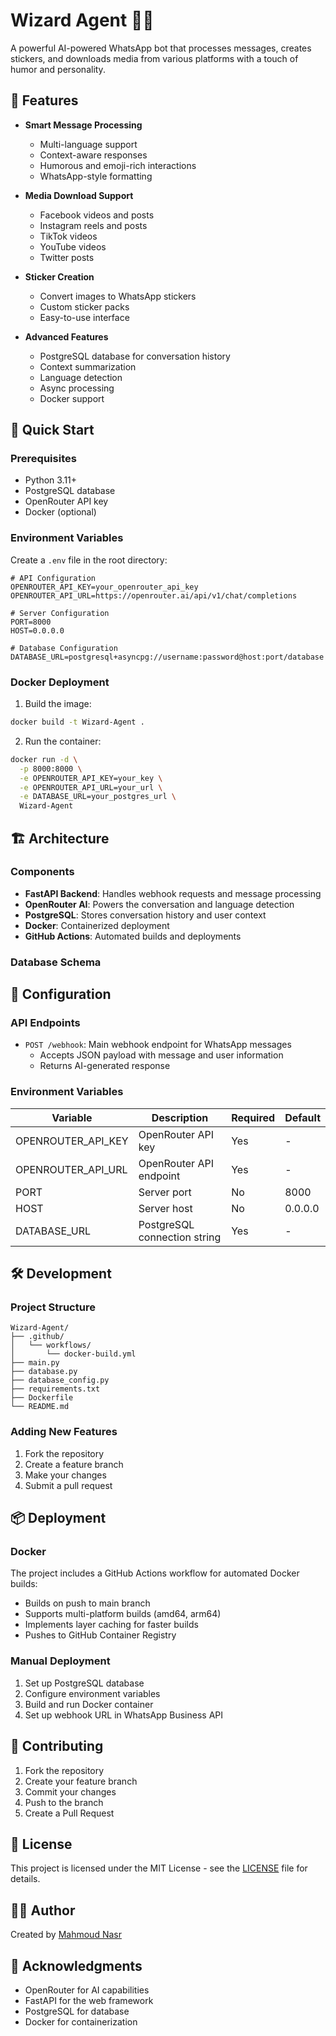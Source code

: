 # Wizard Agent 🤖✨

A powerful AI-powered WhatsApp bot that processes messages, creates stickers, and downloads media from various platforms with a touch of humor and personality.

## 🌟 Features

- **Smart Message Processing**
  - Multi-language support
  - Context-aware responses
  - Humorous and emoji-rich interactions
  - WhatsApp-style formatting

- **Media Download Support**
  - Facebook videos and posts
  - Instagram reels and posts
  - TikTok videos
  - YouTube videos
  - Twitter posts

- **Sticker Creation**
  - Convert images to WhatsApp stickers
  - Custom sticker packs
  - Easy-to-use interface

- **Advanced Features**
  - PostgreSQL database for conversation history
  - Context summarization
  - Language detection
  - Async processing
  - Docker support

## 🚀 Quick Start

### Prerequisites

- Python 3.11+
- PostgreSQL database
- OpenRouter API key
- Docker (optional)

### Environment Variables

Create a `.env` file in the root directory:

```env
# API Configuration
OPENROUTER_API_KEY=your_openrouter_api_key
OPENROUTER_API_URL=https://openrouter.ai/api/v1/chat/completions

# Server Configuration
PORT=8000
HOST=0.0.0.0

# Database Configuration
DATABASE_URL=postgresql+asyncpg://username:password@host:port/database
```

### Docker Deployment

1. Build the image:
```bash
docker build -t Wizard-Agent .
```

2. Run the container:
```bash
docker run -d \
  -p 8000:8000 \
  -e OPENROUTER_API_KEY=your_key \
  -e OPENROUTER_API_URL=your_url \
  -e DATABASE_URL=your_postgres_url \
  Wizard-Agent
```

## 🏗️ Architecture

### Components

- **FastAPI Backend**: Handles webhook requests and message processing
- **OpenRouter AI**: Powers the conversation and language detection
- **PostgreSQL**: Stores conversation history and user context
- **Docker**: Containerized deployment
- **GitHub Actions**: Automated builds and deployments

### Database Schema


## 🔧 Configuration

### API Endpoints

- `POST /webhook`: Main webhook endpoint for WhatsApp messages
  - Accepts JSON payload with message and user information
  - Returns AI-generated response

### Environment Variables

| Variable | Description | Required | Default |
|----------|-------------|----------|---------|
| OPENROUTER_API_KEY | OpenRouter API key | Yes | - |
| OPENROUTER_API_URL | OpenRouter API endpoint | Yes | - |
| PORT | Server port | No | 8000 |
| HOST | Server host | No | 0.0.0.0 |
| DATABASE_URL | PostgreSQL connection string | Yes | - |

## 🛠️ Development

### Project Structure

```
Wizard-Agent/
├── .github/
│   └── workflows/
│       └── docker-build.yml
├── main.py
├── database.py
├── database_config.py
├── requirements.txt
├── Dockerfile
└── README.md
```

### Adding New Features

1. Fork the repository
2. Create a feature branch
3. Make your changes
4. Submit a pull request

## 📦 Deployment

### Docker

The project includes a GitHub Actions workflow for automated Docker builds:

- Builds on push to main branch
- Supports multi-platform builds (amd64, arm64)
- Implements layer caching for faster builds
- Pushes to GitHub Container Registry

### Manual Deployment

1. Set up PostgreSQL database
2. Configure environment variables
3. Build and run Docker container
4. Set up webhook URL in WhatsApp Business API

## 🤝 Contributing

1. Fork the repository
2. Create your feature branch
3. Commit your changes
4. Push to the branch
5. Create a Pull Request

## 📝 License

This project is licensed under the MIT License - see the [LICENSE](LICENSE) file for details.

## 👨‍💻 Author

Created by [Mahmoud Nasr](https://github.com/gitnasr)

## 🙏 Acknowledgments

- OpenRouter for AI capabilities
- FastAPI for the web framework
- PostgreSQL for database
- Docker for containerization 